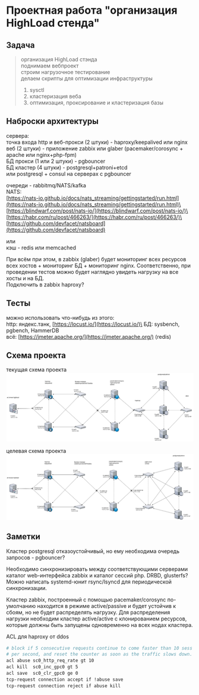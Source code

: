# Проектная работа "организация HighLoad стенда"

## Задача

> организация HighLoad стэнда\
> поднимаем вебпроект\
> строим нагрузочное тестирование\
> делаем скрипты для оптимизации инфраструктуры
> 1) sysctl
> 2) кластеризация веба
> 3) оптимизация, проксирование и кластеризация базы

## Наброски архитектуры

сервера:\
точка входа http и веб-прокси (2 штуки) - haproxy/keepalived или nginx\
веб (2 штуки) - приложение zabbix или glaber (pacemaker/corosync + apache или nginx+php-fpm)\
БД прокси (1 или 2 штуки) - pgbouncer\
БД кластер (4 штуки) - postgresql+patroni+etcd\
или postgresql + consul на серверах с pgbouncer

очереди - rabbitmq/NATS/kafka\
NATS:\
[https://nats-io.github.io/docs/nats_streaming/gettingstarted/run.html](https://nats-io.github.io/docs/nats_streaming/gettingstarted/run.html)\
[https://blindwarf.com/post/nats-io/](https://blindwarf.com/post/nats-io/)\
[https://habr.com/ru/post/466263/](https://habr.com/ru/post/466263/)\
[https://github.com/devfacet/natsboard](https://github.com/devfacet/natsboard)

или\
кэш - redis или memcached

При всём при этом, в zabbix (glaber) будет мониторинг всех ресурсов всех хостов + мониторинг БД + мониторинг nginx. Соответственно, при проведении тестов можно будет наглядно увидеть нагрузку на все хосты и на БД.\
Подключить в zabbix haproxy?

## Тесты

можно использовать что-нибудь из этого:\
http: яндекс.танк, [https://locust.io/](https://locust.io/)\
БД: sysbench, pgbench, HammerDB\
всё: [https://jmeter.apache.org/](https://jmeter.apache.org/) (redis)

## Схема проекта

текущая схема проекта
![scheme_current.png](scheme/scheme_current.png)

целевая схема проекта
![scheme_target.png](scheme/scheme_target.png)

## Заметки

Кластер postgresql отказоустойчивый, но ему необходима очередь запросов - pgbouncer?

Необходимо синхронизировать между соответствующими серверами каталог web-интерфейса zabbix и каталог сессий php. DRBD, glusterfs? Можно написать systemd-юнит rsync/lsyncd для периодической синхронизации.

Кластер zabbix, построенный с помощью pacemaker/corosync по-умолчанию находится в режиме active/passive и будет устойчив к сбоям, но не будет распределять нагрузку. Для распределения нагрузки необходим кластер active/active с клонированием ресурсов, которые должны быть запущены одновременно на всех нодах кластера.

ACL для haproxy от ddos

```bash
# block if 5 consecutive requests continue to come faster than 10 sess
# per second, and reset the counter as soon as the traffic slows down.
acl abuse sc0_http_req_rate gt 10
acl kill  sc0_inc_gpc0 gt 5
acl save  sc0_clr_gpc0 ge 0
tcp-request connection accept if !abuse save
tcp-request connection reject if abuse kill
```
